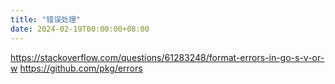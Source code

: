 ```yaml
---
title: "错误处理"
date: 2024-02-19T00:00:00+08:00
---
```

https://stackoverflow.com/questions/61283248/format-errors-in-go-s-v-or-w
https://github.com/pkg/errors
